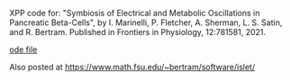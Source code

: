 XPP code for:
"Symbiosis of Electrical and
Metabolic Oscillations in Pancreatic Beta-Cells", by
I. Marinelli, P. Fletcher,  A. Sherman, L. S. Satin, and 
R. Bertram. Published in Frontiers in Physiology, 12:781581, 2021.

[ode file](FrontP_21.ode)

Also posted at https://www.math.fsu.edu/~bertram/software/islet/
